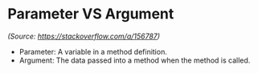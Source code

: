 # Parameter VS Argument

*(Source: https://stackoverflow.com/a/156787)*

* Parameter: A variable in a method definition.
* Argument: The data passed into a method when the method is called.
